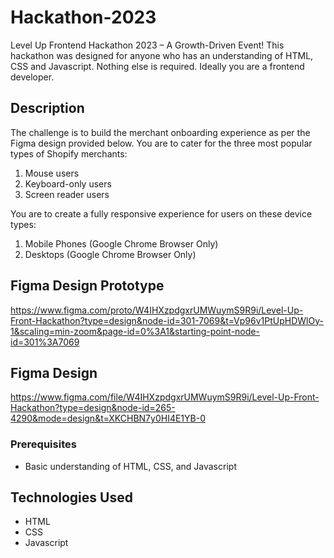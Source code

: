 # Hackathon-2023

Level Up Frontend Hackathon 2023 – A Growth-Driven Event!
This hackathon was designed for anyone who has an understanding of HTML, CSS and Javascript. Nothing else is required. Ideally you are a frontend developer.

## Description

The challenge is to build the merchant onboarding experience as per the Figma design provided below. You are to cater for the three most popular types of Shopify merchants:

1. Mouse users
2. Keyboard-only users
3. Screen reader users

You are to create a fully responsive experience for users on these device types:

1. Mobile Phones (Google Chrome Browser Only)
2. Desktops (Google Chrome Browser Only)

## Figma Design Prototype

https://www.figma.com/proto/W4IHXzpdgxrUMWuymS9R9i/Level-Up-Front-Hackathon?type=design&node-id=301-7069&t=Vp96v1PtUpHDWlOy-1&scaling=min-zoom&page-id=0%3A1&starting-point-node-id=301%3A7069

## Figma Design

https://www.figma.com/file/W4IHXzpdgxrUMWuymS9R9i/Level-Up-Front-Hackathon?type=design&node-id=265-4290&mode=design&t=XKCHBN7y0HI4E1YB-0

### Prerequisites

- Basic understanding of HTML, CSS, and Javascript

## Technologies Used

- HTML
- CSS
- Javascript